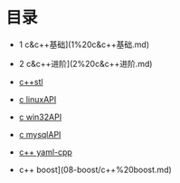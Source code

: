 # 目录

- 1 c&c++基础](1%20c&c++基础.md)
- 2 c&c++进阶](2%20c&c++进阶.md)
- [c++stl](03-c++stl库/stl标准库.md)

- [c linuxAPI](04-linuxAPI/4-linuxAPI.md)
- [c win32API](05-win32API/oldstack/概述.md)
- [c mysqlAPI](07-mysqlAPI/MySQL-c库.md)

- [c++ yaml-cpp](06-yamlcpp/yaml-cpp库.md)
- c++ boost](08-boost/c++%20boost.md)